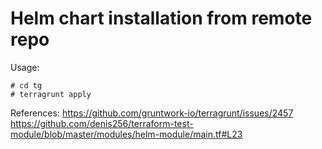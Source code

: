 # Helm chart installation from remote repo

Usage:
```
# cd tg
# terragrunt apply
```

References:
https://github.com/gruntwork-io/terragrunt/issues/2457
https://github.com/denis256/terraform-test-module/blob/master/modules/helm-module/main.tf#L23
